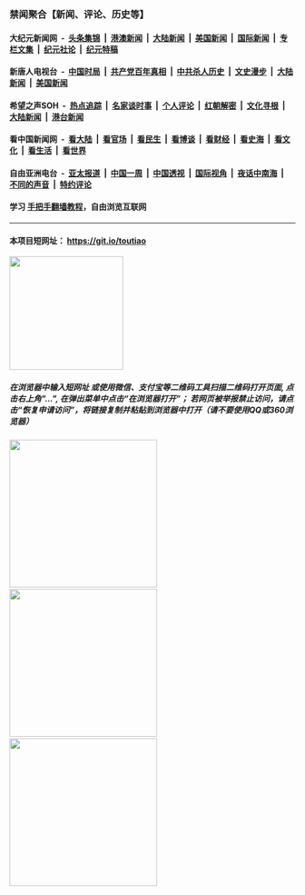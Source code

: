 ### 禁闻聚合【新闻、评论、历史等】

#### 大纪元新闻网 &nbsp;-&nbsp; [头条集锦](indexes/E头条集锦.md?t=02160911) &nbsp;|&nbsp; [港澳新闻](indexes/E港澳新闻.md?t=02160911)  &nbsp;|&nbsp; [大陆新闻](indexes/E大陆新闻.md?t=02160911) &nbsp;|&nbsp; [美国新闻](indexes/E美国新闻.md?t=02160911) &nbsp;|&nbsp; [国际新闻](indexes/E国际新闻.md?t=02160911) &nbsp;|&nbsp; [专栏文集](indexes/E专栏文集.md?t=02160911) &nbsp;|&nbsp; [纪元社论](indexes/E纪元社论.md?t=02160911) &nbsp;|&nbsp; [纪元特稿](indexes/E纪元特稿.md?t=02160911) 

#### 新唐人电视台 &nbsp;-&nbsp; [中国时局](indexes/N中国时局.md?t=02160911) &nbsp;|&nbsp; [共产党百年真相](indexes/N共产党百年真相.md?t=02160911) &nbsp;|&nbsp; [中共杀人历史](indexes/N中共杀人历史.md?t=02160911) &nbsp;|&nbsp; [文史漫步](indexes/N文史漫步.md?t=02160911) &nbsp;|&nbsp; [大陆新闻](indexes/N大陆新闻.md?t=02160911) &nbsp;|&nbsp; [美国新闻](indexes/N美国新闻.md?t=02160911)

#### 希望之声SOH &nbsp;-&nbsp; [热点追踪](indexes/H热点追踪.md?t=02160911) &nbsp;|&nbsp; [名家谈时事](indexes/H名家谈时事.md?t=02160911) &nbsp;|&nbsp; [个人评论](indexes/H个人评论.md?t=02160911)  &nbsp;|&nbsp; [红朝解密](indexes/H红朝解密.md?t=02160911) &nbsp;|&nbsp; [文化寻根](indexes/H文化寻根.md?t=02160911) &nbsp;|&nbsp; [大陆新闻](indexes/H大陆新闻.md?t=02160911) &nbsp;|&nbsp; [港台新闻](indexes/H港台新闻.md?t=02160911)

#### 看中国新闻网 &nbsp;-&nbsp; [看大陆](indexes/S看大陆.md?t=02160911) &nbsp;|&nbsp; [看官场](indexes/S看官场.md?t=02160911) &nbsp;|&nbsp; [看民生](indexes/S看民生.md?t=02160911)  &nbsp;|&nbsp; [看博谈](indexes/S看博谈.md?t=02160911) &nbsp;|&nbsp; [看财经](indexes/S看财经.md?t=02160911) &nbsp;|&nbsp; [看史海](indexes/S看史海.md?t=02160911) &nbsp;|&nbsp; [看文化](indexes/S看文化.md?t=02160911) &nbsp;|&nbsp; [看生活](indexes/S看生活.md?t=02160911) &nbsp;|&nbsp; [看世界](indexes/S看世界.md?t=02160911)

#### 自由亚洲电台 &nbsp;-&nbsp; [亚太报道](indexes/R亚太报道.md?t=02160911) &nbsp;|&nbsp; [中国一周](indexes/R中国一周.md?t=02160911) &nbsp;|&nbsp; [中国透视](indexes/R中国透视.md?t=02160911)  &nbsp;|&nbsp; [国际视角](indexes/R国际视角.md?t=02160911) &nbsp;|&nbsp; [夜话中南海](indexes/R夜话中南海.md?t=02160911) &nbsp;|&nbsp; [不同的声音](indexes/R不同的声音.md?t=02160911) &nbsp;|&nbsp; [特约评论](indexes/R特约评论.md?t=02160911)

#### 学习 [手把手翻墙教程](https://github.com/gfw-breaker/guides/wiki)，自由浏览互联网

----

#### 本项目短网址： https://git.io/toutiao
<img src="https://raw.githubusercontent.com/gfw-breaker/banned-news/master/scripts/img/qr.png" width="200px"/>  

##### 在浏览器中输入短网址 或使用微信、支付宝等二维码工具扫描二维码打开页面, 点击右上角"...", 在弹出菜单中点击“在浏览器打开”； 若网页被举报禁止访问，请点击“恢复申请访问”，将链接复制并粘贴到浏览器中打开（请不要使用QQ或360浏览器）

<img src="https://raw.githubusercontent.com/gfw-breaker/banned-news/master/scripts/img/1.png" width="260px"/> &nbsp; <img src="https://raw.githubusercontent.com/gfw-breaker/banned-news/master/scripts/img/2.png" width="260px"/> &nbsp; <img src="https://raw.githubusercontent.com/gfw-breaker/banned-news/master/scripts/img/3.png" width="260px"/>
